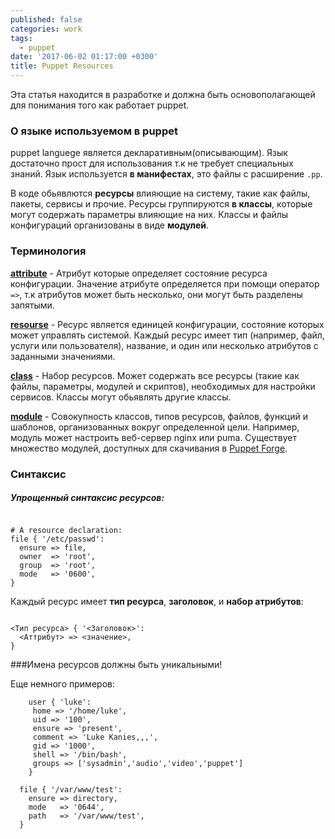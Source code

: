 ```yaml
---
published: false
categories: work
tags:
  - puppet
date: '2017-06-02 01:17:00 +0300'
title: Puppet Resources
---
```

Эта статья  находится в разработке и должна быть основополагающей для понимания того как работает puppet.

### О языке используемом в puppet

puppet languege является декларативным(описывающим).
Язык достаточно прост для использования т.к не требует специальных знаний.
Язык используется **в манифестах**, это файлы с расширение `.pp`.

В коде обьявлются **ресурсы** влияющие на систему, такие как файлы, пакеты, сервисы и прочие.
Ресурсы группируются **в классы**, которые могут содержать параметры влияющие на них.
Классы и файлы конфигураций организованы в виде **модулей**.

### Терминология

**[attribute](https://docs.puppet.com/references/glossary.html#attribute)** - Атрибут которые определяет состояние ресурса конфигурации. Значение атрибуте определяется при помощи оператор `=>`, т.к атрибутов может быть несколько, они могут быть разделены запятыми.

**[resourse](https://docs.puppet.com/puppet/latest/lang_resources.html)** - Ресурс является единицей конфигурации, состояние которых может управлять системой. Каждый ресурс имеет тип (например, файл, услуги или пользователя), название, и один или несколько атрибутов с заданными значениями. 

**[class](https://docs.puppet.com/references/glossary.html#class)** - Набор ресурсов. Может содержать все ресурсы (такие как файлы, параметры, модулей и скриптов), необходимых для настройки сервисов. Классы могут обьявлять другие классы.

**[module](https://docs.puppet.com/puppet/latest/modules_fundamentals.html)** - Совокупность классов, типов ресурсов, файлов, функций и шаблонов, организованных вокруг определенной цели. Например, модуль может настроить веб-сервер nginx или puma. Существует множество модулей, доступных для скачивания в [Puppet Forge](https://forge.puppet.com/).

### Синтаксис

##### Упрощенный синтаксис ресурсов:

```

# A resource declaration:
file { '/etc/passwd':
  ensure => file,
  owner  => 'root',
  group  => 'root',
  mode   => '0600',
}

```

Каждый ресурс имеет **тип ресурса**, **заголовок**, и **набор атрибутов**:

```

<Тип ресурса> { '<Заголовок>':
  <Аттрибут> => <значение>,
}

```

###Имена ресурсов должны быть уникальными!

Еще немного примеров:

```
    user { 'luke':
     home => '/home/luke',
     uid => '100',
     ensure => 'present',
     comment => 'Luke Kanies,,,',
     gid => '1000',
     shell => '/bin/bash',
     groups => ['sysadmin','audio','video','puppet']
    }
```

```
  file { '/var/www/test':
    ensure => directory,
    mode   => '0644',
    path   => '/var/www/test',
  }
```
